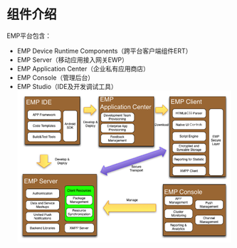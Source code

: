 # 组件介绍
<!-- toc -->

EMP平台包含：

- EMP Device Runtime Components（跨平台客户端组件ERT）
- EMP Server（移动应用接入网关EWP）
- EMP Application Center（企业私有应用商店）
- EMP Console（管理后台）
- EMP Studio（IDE及开发调试工具）
![](./images/EMP5.1TechnologyWhitePapers/1.png)
